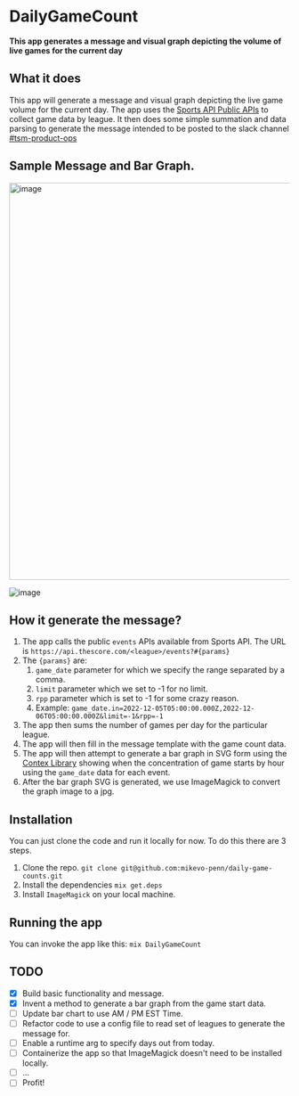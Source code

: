 # DailyGameCount

**This app generates a message and visual graph depicting the volume of live games for the current day**

## What it does
This app will generate a message and visual graph depicting the live game volume for the current day.
The app uses the [Sports API Public APIs](https://github.com/scoremedia/sports) to collect game data by league.
It then does some simple summation and data parsing to generate the message intended to be posted to the slack channel [#tsm-product-ops](https://thescore.slack.com/archives/CUVKADEAU)

## Sample Message and Bar Graph.
<img width="713" alt="image" src="https://user-images.githubusercontent.com/107335238/208815041-fd539a8b-1b3c-4cd6-902f-efd2b8306f66.png">

![image](https://user-images.githubusercontent.com/107335238/208814903-67d95a58-ac36-40a8-943c-5f8286d70ad4.png)


## How it generate the message?
1. The app calls the public `events` APIs available from Sports API. The URL is `https://api.thescore.com/<league>/events?#{params}`
2. The `{params}` are:
    1. `game_date` parameter for which we specify the range separated by a comma.
    2. `limit` parameter which we set to -1 for no limit.
    3. `rpp` parameter which is set to -1 for some crazy reason.
    4. Example: `game_date.in=2022-12-05T05:00:00.000Z,2022-12-06T05:00:00.000Z&limit=-1&rpp=-1`
3. The app then sums the number of games per day for the particular league.
4. The app will then fill in the message template with the game count data.
4. The app will then attempt to generate a bar graph in SVG form using the [Contex Library](https://github.com/mindok/contex) showing when the concentration of game starts by hour using the `game_date` data for each event.
5. After the bar graph SVG is generated, we use ImageMagick to convert the graph image to a jpg.

## Installation
You can just clone the code and run it locally for now. To do this there are 3 steps.
1. Clone the repo. `git clone git@github.com:mikevo-penn/daily-game-counts.git`
2. Install the dependencies `mix get.deps`
3. Install `ImageMagick` on your local machine.

## Running the app
You can invoke the app like this: `mix DailyGameCount`

## TODO
- [x] Build basic functionality and message.
- [x] Invent a method to generate a bar graph from the game start data.
- [ ] Update bar chart to use AM / PM EST Time.
- [ ] Refactor code to use a config file to read set of leagues to generate the message for.
- [ ] Enable a runtime arg to specify days out from today.
- [ ] Containerize the app so that ImageMagick doesn't need to be installed locally.
- [ ] ...
- [ ] Profit!
